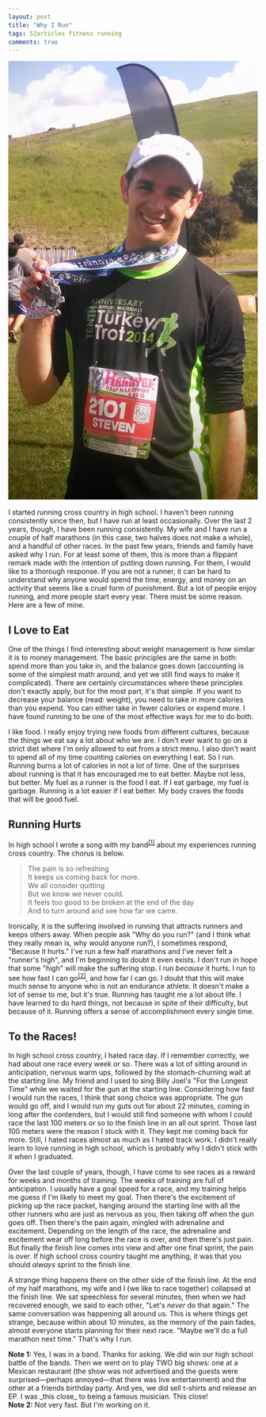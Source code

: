 ```yaml
---
layout: post
title: "Why I Run"
tags: 52articles fitness running
comments: true
---
```


![Me at the finish line of my second half marathon](/assets/finish-line.jpg)

I started running cross country in high school. I haven't been running consistently since then, but I have run at least occasionally. Over the last 2 years, though, I have been running consistently. My wife and I have run a couple of half marathons (in this case, two halves does not make a whole), and a handful of other races. In the past few years, friends and family have asked why I run. For at least some of them, this is more than a flippant remark made with the intention of putting down running. For them, I would like to a thorough response. If you are not a runner, it can be hard to understand why anyone would spend the time, energy, and money on an activity that seems like a cruel form of punishment. But a lot of people enjoy running, and more people start every year. There must be some reason. Here are a few of mine.

## I Love to Eat

One of the things I find interesting about weight management is how similar it is to money management. The basic principles are the same in both: spend more than you take in, and the balance goes down (accounting is some of the simplest math around, and yet we still find ways to make it complicated). There are certainly circumstances where these principles don't exactly apply, but for the most part, it's that simple. If you want to decrease your balance (read: weight), you need to take in more calories than you expend. You can either take in fewer calories or expend more. I have found running to be one of the most effective ways for me to do both.

I like food. I really enjoy trying new foods from different cultures, because the things we eat say a lot about who we are. I don't ever want to go on a strict diet where I'm only allowed to eat from a strict menu. I also don't want to spend all of my time counting calories on everything I eat. So I run. Running burns a lot of calories in not a lot of time. One of the surprises about running is that it has encouraged me to eat better. Maybe not less, but better. My fuel as a runner is the food I eat. If I eat garbage, my fuel is garbage. Running is a lot easier if I eat better. My body craves the foods that will be good fuel.

## Running Hurts

In high school I wrote a song with my band<sup><a href="#note-1">[1]</a></sup> about my experiences running cross country. The chorus is below.

<blockquote>
The pain is so refreshing<br>
It keeps us coming back for more.<br>
We all consider quitting<br>
But we know we never could.<br>
It feels too good to be broken at the end of the day<br>
And to turn around and see how far we came.<br>
</blockquote>

Ironically, it is the suffering involved in running that attracts runners and keeps others away. When people ask "Why do you run?" (and I think what they really mean is, why would anyone run?), I sometimes respond, "Because it hurts." I've run a few half marathons and I've never felt a "runner's high", and I'm beginning to doubt it even exists. I don't run in hope that some "high" will make the suffering stop. I run _because_ it hurts. I run to see how fast I can go<sup><a href="#note-2">[2]</a></sup>, and how far I can go. I doubt that this will make much sense to anyone who is not an endurance athlete. It doesn't make a lot of sense to me, but it's true. Running has taught me a lot about life. I have learned to do hard things, not because in spite of their difficulty, but because of it. Running offers a sense of accomplishment every single time.

## To the Races!

In high school cross country, I hated race day. If I remember correctly, we had about one race every week or so. There was a lot of sitting around in anticipation, nervous warm ups, followed by the stomach-churning wait at the starting line. My friend and I used to sing Billy Joel's "For the Longest Time" while we waited for the gun at the starting line. Considering how fast I would run the races, I think that song choice was appropriate. The gun would go off, and I would run my guts out for about 22 minutes, coming in long after the contenders, but I would still find someone with whom I could race the last 100 meters or so to the finish line in an all out sprint. Those last 100 meters were the reason I stuck with it. They kept me coming back for more. Still, I hated races almost as much as I hated track work. I didn't really learn to love running in high school, which is probably why I didn't stick with it when I graduated.

Over the last couple of years, though, I have come to see races as a reward for weeks and months of training. The weeks of training are full of anticipation. I usually have a goal speed for a race, and my training helps me guess if I'm likely to meet my goal. Then there's the excitement of picking up the race packet, hanging around the starting line with all the other runners who are just as nervous as you, then taking off when the gun goes off. Then there's the pain again, mingled with adrenaline and excitement. Depending on the length of the race, the adrenaline and excitement wear off long before the race is over, and then there's just pain. But finally the finish line comes into view and after one final sprint, the pain is over. If high school cross country taught me anything, it was that you should _always_ sprint to the finish line.

A strange thing happens there on the other side of the finish line. At the end of my half marathons, my wife and I (we like to race together) collapsed at the finish line. We sat speechless for several minutes, then when we had recovered enough, we said to each other, "Let's _never_ do that again." The same conversation was happening all around us. This is where things get strange, because within about 10 minutes, as the memory of the pain fades, almost everyone starts planning for their next race. "Maybe we'll do a full marathon next time." That's why I run.

<aside id="note-1"><b>Note 1:</b> Yes, I was in a band. Thanks for asking. We did win our high school battle of the bands. Then we went on to play TWO big shows: one at a Mexican restaurant (the show was not advertised and the guests were surprised&mdash;perhaps annoyed&mdash;that there was live entertainment) and the other at a friends birthday party. And yes, we did sell t-shirts and release an EP. I was _this close_ to being a famous musician. This close!</aside>

<aside id="note-2"><b>Note 2:</b> Not very fast. But I'm working on it.</aside>
